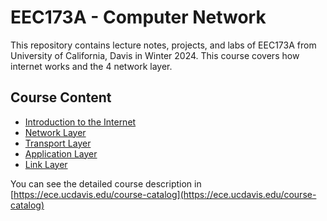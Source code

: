 # EEC173A - Computer Network

This repository contains lecture notes, projects, and labs of EEC173A from University of California, Davis in Winter 2024. 
This course covers how internet works and the 4 network layer.

## Course Content

* [Introduction to the Internet](./Lecture/Ch1-Introduction_to_the_Internet.md)
* [Network Layer](./Lecture/Ch2-Network_Layer.md)
* [Transport Layer](./Lecture/Ch3-Transport_Layer.md)
* [Application Layer](./Lecture/Ch4-Application_Layer.md)
* [Link Layer](./Lecture/Ch5-Link_Layer.md)

You can see the detailed course description in [https://ece.ucdavis.edu/course-catalog](https://ece.ucdavis.edu/course-catalog)

